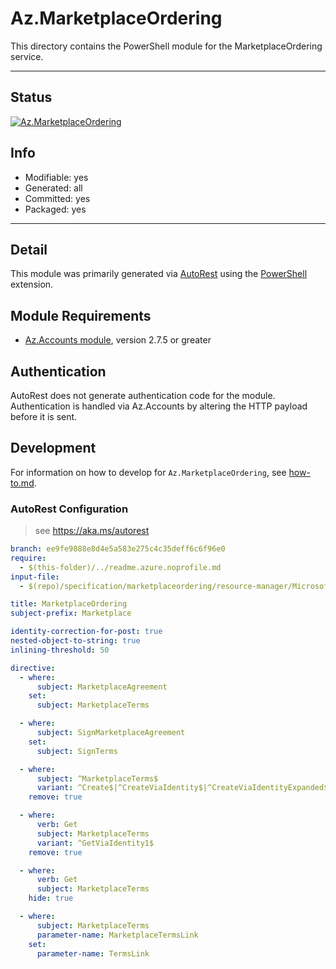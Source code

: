 <!-- region Generated -->
# Az.MarketplaceOrdering
This directory contains the PowerShell module for the MarketplaceOrdering service.

---
## Status
[![Az.MarketplaceOrdering](https://img.shields.io/powershellgallery/v/Az.MarketplaceOrdering.svg?style=flat-square&label=Az.MarketplaceOrdering "Az.MarketplaceOrdering")](https://www.powershellgallery.com/packages/Az.MarketplaceOrdering/)

## Info
- Modifiable: yes
- Generated: all
- Committed: yes
- Packaged: yes

---
## Detail
This module was primarily generated via [AutoRest](https://github.com/Azure/autorest) using the [PowerShell](https://github.com/Azure/autorest.powershell) extension.

## Module Requirements
- [Az.Accounts module](https://www.powershellgallery.com/packages/Az.Accounts/), version 2.7.5 or greater

## Authentication
AutoRest does not generate authentication code for the module. Authentication is handled via Az.Accounts by altering the HTTP payload before it is sent.

## Development
For information on how to develop for `Az.MarketplaceOrdering`, see [how-to.md](how-to.md).
<!-- endregion -->

### AutoRest Configuration
> see https://aka.ms/autorest

``` yaml
branch: ee9fe9888e8d4e5a583e275c4c35deff6c6f96e0
require:
  - $(this-folder)/../readme.azure.noprofile.md
input-file:
  - $(repo)/specification/marketplaceordering/resource-manager/Microsoft.MarketplaceOrdering/stable/2021-01-01/Agreements.json

title: MarketplaceOrdering
subject-prefix: Marketplace

identity-correction-for-post: true
nested-object-to-string: true
inlining-threshold: 50

directive:
  - where:
      subject: MarketplaceAgreement
    set:
      subject: MarketplaceTerms

  - where:
      subject: SignMarketplaceAgreement
    set:
      subject: SignTerms

  - where: 
      subject: ^MarketplaceTerms$
      variant: ^Create$|^CreateViaIdentity$|^CreateViaIdentityExpanded$
    remove: true

  - where:
      verb: Get
      subject: MarketplaceTerms
      variant: ^GetViaIdentity1$
    remove: true

  - where:
      verb: Get
      subject: MarketplaceTerms
    hide: true

  - where:
      subject: MarketplaceTerms
      parameter-name: MarketplaceTermsLink
    set:
      parameter-name: TermsLink
```
